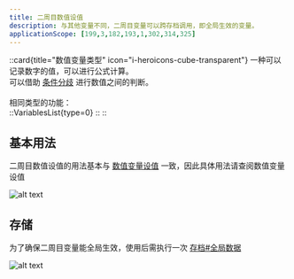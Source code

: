 ```yaml
---
title: 二周目数值设值
description: 与其他变量不同，二周目变量可以跨存档调用，即全局生效的变量。
applicationScope: [199,3,182,193,1,302,314,325]
---
```


::card{title="数值变量类型" icon="i-heroicons-cube-transparent"}
一种可以记录数字的值，可以进行公式计算。<br>
可以借助 [条件分歧](../logic/conditionalbranch) 进行数值之间的判断。<br><br>
相同类型的功能：<br>
  ::VariablesList{type=0}
  ::
::

## 基本用法

二周目数值设值的用法基本与 [数值变量设值](/zh_hans/commands/gameprogress/numbervariables) 一致，因此具体用法请查阅数值变量设值

![alt text](https://cdn.gcw.wiki/gcw/image/zh_hans/commands/gameprogress/ngnumbervariables/image.png)

## 存储

为了确保二周目变量能全局生效，使用后需执行一次 [存档#全局数据](../system/save#全局数据)

![alt text](https://cdn.gcw.wiki/gcw/image/zh_hans/commands/gameprogress/ngnumbervariables/image-1.png)
